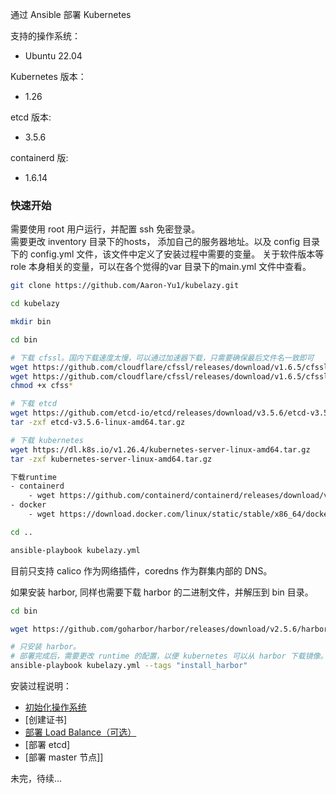 通过 Ansible 部署 Kubernetes
  

支持的操作系统：  
- Ubuntu 22.04

Kubernetes 版本：  
- 1.26

etcd 版本:  
- 3.5.6

containerd 版:  
- 1.6.14

### 快速开始
需要使用 root 用户运行，并配置 ssh 免密登录。   
需要更改 inventory 目录下的hosts， 添加自己的服务器地址。以及 config 目录下的 config.yml 文件，该文件中定义了安装过程中需要的变量。
关于软件版本等 role 本身相关的变量，可以在各个觉得的var 目录下的main.yml 文件中查看。

```bash
git clone https://github.com/Aaron-Yu1/kubelazy.git

cd kubelazy

mkdir bin

cd bin

# 下载 cfssl。国内下载速度太慢，可以通过加速器下载，只需要确保最后文件名一致即可
wget https://github.com/cloudflare/cfssl/releases/download/v1.6.5/cfssljson_1.6.5_linux_amd64 -O cfssljson
wget https://github.com/cloudflare/cfssl/releases/download/v1.6.5/cfssl_1.6.5_linux_amd64 -O cfssl
chmod +x cfss*

# 下载 etcd
wget https://github.com/etcd-io/etcd/releases/download/v3.5.6/etcd-v3.5.6-linux-amd64.tar.gz
tar -zxf etcd-v3.5.6-linux-amd64.tar.gz

# 下载 kubernetes
wget https://dl.k8s.io/v1.26.4/kubernetes-server-linux-amd64.tar.gz
tar -zxf kubernetes-server-linux-amd64.tar.gz

下载runtime
- containerd
    - wget https://github.com/containerd/containerd/releases/download/v1.6.19/cri-containerd-cni-1.6.19-linux-amd64.tar.gz
- docker
    - wget https://download.docker.com/linux/static/stable/x86_64/docker-24.0.5.tgz

cd ..

ansible-playbook kubelazy.yml

```

目前只支持 calico 作为网络插件，coredns 作为群集内部的 DNS。

如果安装 harbor, 同样也需要下载 harbor 的二进制文件，并解压到 bin 目录。
```bash
cd bin

wget https://github.com/goharbor/harbor/releases/download/v2.5.6/harbor-offline-installer-v2.5.6.tgz

# 只安装 harbor。
# 部署完成后，需要更改 runtime 的配置，以便 kubernetes 可以从 harbor 下载镜像。
ansible-playbook kubelazy.yml --tags "install_harbor"
```

安装过程说明：  
- [初始化操作系统](https://github.com/Aaron-Yu1/kubelazy/tree/main/roles/prepare/README.md)
- [创建证书]
- [部署 Load Balance（可选）](https://github.com/Aaron-Yu1/kubelazy/tree/main/roles/lb/README.md)
- [部署 etcd]
- [部署 master 节点]]

未完，待续...
